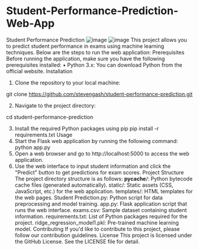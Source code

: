 # Student-Performance-Prediction-Web-App
Student Performance Prediction
   ![image](https://github.com/stevengash/Student-Performance-Prediction-Web-App/assets/99188129/f199c966-f3ed-40c3-83ea-5709d6585140)
![image](https://github.com/stevengash/Student-Performance-Prediction-Web-App/assets/99188129/057c0664-ffa0-4a81-8135-0e8d44024878)
This project allows you to predict student performance in exams using machine learning techniques. Below are the steps to run the web application:
Prerequisites
Before running the application, make sure you have the following prerequisites installed:
•	Python 3.x: You can download Python from the official website.
Installation
1.	Clone the repository to your local machine:

git clone https://github.com/stevengash/student-performance-prediction.git

2.	Navigate to the project directory:

cd student-performance-prediction

3.	Install the required Python packages using pip
pip install -r requirements.txt
Usage
1.	Start the Flask web application by running the following command:
python app.py
2.	Open a web browser and go to http://localhost:5000 to access the web application.
3.	Use the web interface to input student information and click the "Predict" button to get predictions for exam scores.
Project Structure
The project directory structure is as follows:
 	__pycache__/: Python bytecode cache files (generated automatically).
 	static/: Static assets (CSS, JavaScript, etc.) for the web application.
 	templates/: HTML templates for the web pages.
 	Student Prediction.py: Python script for data preprocessing and model training.
 	app.py: Flask application script that runs the web interface.
 	exams.csv: Sample dataset containing student information.
 	requirements.txt: List of Python packages required for the project.
 	ridge_regression_model1.pkl: Pre-trained machine learning model.
Contributing
If you'd like to contribute to this project, please follow our contribution guidelines.
License
This project is licensed under the GitHub License. See the LICENSE file for detail.


